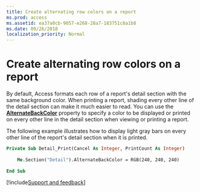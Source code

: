 ```yaml
---
title: Create alternating row colors on a report
ms.prod: access
ms.assetid: ea37a0cb-9057-e268-28a7-183751c8a1b8
ms.date: 09/26/2018
localization_priority: Normal
---
```



# Create alternating row colors on a report

By default, Access formats each row of a report's detail section with the same background color. When printing a report, shading every other line of the detail section can make it much easier to read. You can use the **[AlternateBackColor](../../../api/Access.Section.AlternateBackColor.md)** property to specify a color to be displayed or printed on every other line in the detail section when viewing or printing a report.

The following example illustrates how to display light gray bars on every other line of the report's detail section when it is printed.

```vb
Private Sub Detail_Print(Cancel As Integer, PrintCount As Integer) 
 
    Me.Section("Detail").AlternateBackColor = RGB(240, 240, 240) 
     
End Sub
```

[!include[Support and feedback](~/includes/feedback-boilerplate.md)]
